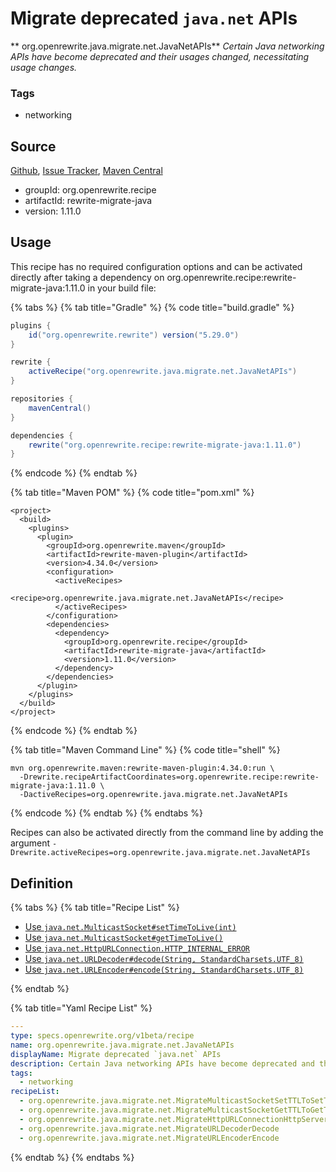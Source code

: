 # Migrate deprecated `java.net` APIs

** org.openrewrite.java.migrate.net.JavaNetAPIs**
_Certain Java networking APIs have become deprecated and their usages changed, necessitating usage changes._

### Tags

* networking

## Source

[Github](https://github.com/openrewrite/rewrite-migrate-java), [Issue Tracker](https://github.com/openrewrite/rewrite-migrate-java/issues), [Maven Central](https://search.maven.org/artifact/org.openrewrite.recipe/rewrite-migrate-java/1.11.0/jar)

* groupId: org.openrewrite.recipe
* artifactId: rewrite-migrate-java
* version: 1.11.0


## Usage

This recipe has no required configuration options and can be activated directly after taking a dependency on org.openrewrite.recipe:rewrite-migrate-java:1.11.0 in your build file:

{% tabs %}
{% tab title="Gradle" %}
{% code title="build.gradle" %}
```groovy
plugins {
    id("org.openrewrite.rewrite") version("5.29.0")
}

rewrite {
    activeRecipe("org.openrewrite.java.migrate.net.JavaNetAPIs")
}

repositories {
    mavenCentral()
}

dependencies {
    rewrite("org.openrewrite.recipe:rewrite-migrate-java:1.11.0")
}
```
{% endcode %}
{% endtab %}

{% tab title="Maven POM" %}
{% code title="pom.xml" %}
```markup
<project>
  <build>
    <plugins>
      <plugin>
        <groupId>org.openrewrite.maven</groupId>
        <artifactId>rewrite-maven-plugin</artifactId>
        <version>4.34.0</version>
        <configuration>
          <activeRecipes>
            <recipe>org.openrewrite.java.migrate.net.JavaNetAPIs</recipe>
          </activeRecipes>
        </configuration>
        <dependencies>
          <dependency>
            <groupId>org.openrewrite.recipe</groupId>
            <artifactId>rewrite-migrate-java</artifactId>
            <version>1.11.0</version>
          </dependency>
        </dependencies>
      </plugin>
    </plugins>
  </build>
</project>
```
{% endcode %}
{% endtab %}

{% tab title="Maven Command Line" %}
{% code title="shell" %}
```shell
mvn org.openrewrite.maven:rewrite-maven-plugin:4.34.0:run \
  -Drewrite.recipeArtifactCoordinates=org.openrewrite.recipe:rewrite-migrate-java:1.11.0 \
  -DactiveRecipes=org.openrewrite.java.migrate.net.JavaNetAPIs
```
{% endcode %}
{% endtab %}
{% endtabs %}

Recipes can also be activated directly from the command line by adding the argument `-Drewrite.activeRecipes=org.openrewrite.java.migrate.net.JavaNetAPIs`

## Definition

{% tabs %}
{% tab title="Recipe List" %}
* [Use `java.net.MulticastSocket#setTimeToLive(int)`](../../../java/migrate/net/migratemulticastsocketsetttltosettimetolive.md)
* [Use `java.net.MulticastSocket#getTimeToLive()`](../../../java/migrate/net/migratemulticastsocketgetttltogettimetolive.md)
* [Use `java.net.HttpURLConnection.HTTP_INTERNAL_ERROR`](../../../java/migrate/net/migratehttpurlconnectionhttpservererrortohttpinternalerror.md)
* [Use `java.net.URLDecoder#decode(String, StandardCharsets.UTF_8)`](../../../java/migrate/net/migrateurldecoderdecode.md)
* [Use `java.net.URLEncoder#encode(String, StandardCharsets.UTF_8)`](../../../java/migrate/net/migrateurlencoderencode.md)

{% endtab %}

{% tab title="Yaml Recipe List" %}
```yaml
---
type: specs.openrewrite.org/v1beta/recipe
name: org.openrewrite.java.migrate.net.JavaNetAPIs
displayName: Migrate deprecated `java.net` APIs
description: Certain Java networking APIs have become deprecated and their usages changed, necessitating usage changes.
tags:
  - networking
recipeList:
  - org.openrewrite.java.migrate.net.MigrateMulticastSocketSetTTLToSetTimeToLive
  - org.openrewrite.java.migrate.net.MigrateMulticastSocketGetTTLToGetTimeToLive
  - org.openrewrite.java.migrate.net.MigrateHttpURLConnectionHttpServerErrorToHttpInternalError
  - org.openrewrite.java.migrate.net.MigrateURLDecoderDecode
  - org.openrewrite.java.migrate.net.MigrateURLEncoderEncode

```
{% endtab %}
{% endtabs %}
